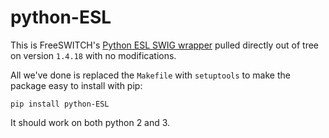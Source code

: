 # python-ESL

This is FreeSWITCH's [Python ESL SWIG wrapper](https://freeswitch.org/confluence/display/FREESWITCH/Python+ESL)
pulled directly out of tree on version `1.4.18` with no modifications.

All we've done is replaced the `Makefile` with `setuptools` to make the package
easy to install with pip:

    pip install python-ESL

It should work on both python 2 and 3.
